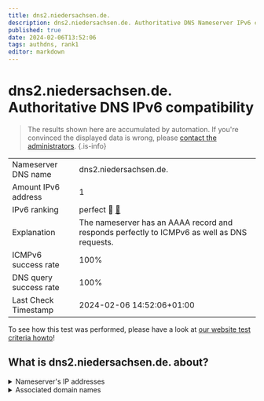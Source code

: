```yaml
---
title: dns2.niedersachsen.de.
description: dns2.niedersachsen.de. Authoritative DNS Nameserver IPv6 compatibility
published: true
date: 2024-02-06T13:52:06
tags: authdns, rank1
editor: markdown
---
```


# dns2.niedersachsen.de. Authoritative DNS IPv6 compatibility

> The results shown here are accumulated by automation. If you're convinced the displayed data is wrong, please [contact the administrators](/howto/chat). 
{.is-info}




|   |   |
| - | - |
| Nameserver DNS name | dns2.niedersachsen.de.
| Amount IPv6 address | 1
| IPv6 ranking | perfect :1st_place_medal: [🔗](/howto/ranking) |
| Explanation | The nameserver has an AAAA record and responds perfectly to ICMPv6 as well as DNS requests. |
| ICMPv6 success rate | 100%|
| DNS query success rate | 100% |
| Last Check Timestamp | 2024-02-06 14:52:06+01:00 |

To see how this test was performed, please have a look at [our website test criteria howto](/howto/testcriteria/authdns)!


## What is dns2.niedersachsen.de. about?




<details>
<summary>Nameserver's IP addresses</summary>

2001:638:607:25c8::6

</details>



<details>
<summary>Associated domain names</summary>

www.niedersachsen.de

</details>
